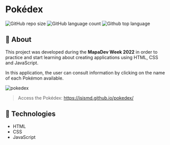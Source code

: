 # Pokédex
![GitHub repo size](https://img.shields.io/github/repo-size/isismd/pokedex)
![GitHub language count](https://img.shields.io/github/languages/count/isismd/pokedex)
![Github top language](https://img.shields.io/github/languages/top/isismd/pokedex?color=orange)

## 💭 About
This project was developed during the **MapaDev Week 2022** in order to practice and start learning about creating applications using HTML, CSS and JavaScript. 

In this application, the user can consult information by clicking on the name of each Pokémon available.

![pokedex](https://user-images.githubusercontent.com/97123796/158876979-63d9e726-da04-40e3-81dd-00f6599ede14.gif)
> Access the Pokédex: https://isismd.github.io/pokedex/


## 🚀 Technologies
- HTML
- CSS
- JavaScript
